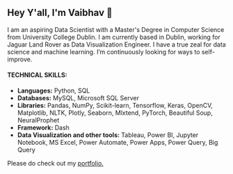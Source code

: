 ## Hey Y'all, I'm Vaibhav 👋

I am an aspiring Data Scientist with a Master's Degree in Computer Science from University College Dublin. I am currently based in Dublin, working for Jaguar Land Rover as Data Visualization Engineer. I have a true zeal for data science and machine learning. I’m continuously looking for ways to self-improve. 

#### TECHNICAL SKILLS: 
- **Languages:** Python, SQL 
- **Databases:** MySQL, Microsoft SQL Server
- **Libraries:** Pandas, NumPy, Scikit-learn, Tensorflow, Keras, OpenCV, Matplotlib, NLTK, Plotly, Seaborn, Mlxtend, PyTorch, Beautiful Soup, NeuralProphet
- **Framework:** Dash
- **Data Visualization and other tools:** Tableau, Power BI, Jupyter Notebook, MS Excel, Power Automate, Power Apps, Power Query, Big Query

Please do check out my [portfolio.](https://behlvaibhav.github.io/)
